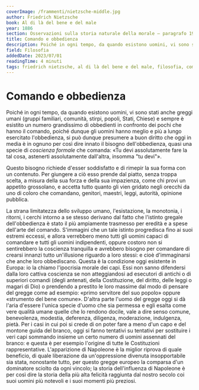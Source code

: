 ```yaml
---
coverImage: /frammenti/nietzsche-middle.jpg
author: Friedrich Nietzsche
book: Al di là del bene e del male
year: 1886 
section: Osservazioni sulla storia naturale della morale — paragrafo 199
title: Comando e obbedienza
description: Poiché in ogni tempo, da quando esistono uomini, vi sono stati anche greggi umani (gruppi familiari, comunità, stirpi, popoli, Stati, Chiese) e sempre è esistito un numero grandissimo di obbedienti in confronto dei pochi che hanno il comando
field: Filosofia 
addedDate: 2023/07/01
readingTime: 4 minuti
tags: friedrich nietzsche, al di là del bene e del male, filosofia, comando, obbedienza, 1886, germania
---
```


# Comando e obbedienza

Poiché in ogni tempo, da quando esistono uomini, vi sono stati anche greggi umani (gruppi familiari, comunità, stirpi, popoli, Stati, Chiese) e sempre è esistito un numero grandissimo di obbedienti in confronto dei pochi che hanno il comando, poiché dunque gli uomini hanno meglio e più a lungo esercitato l'obbedienza, si può dunque presumere a buon diritto che oggi in media è in ognuno per così dire innato il bisogno dell'obbedienza, quasi una specie di *coscienza formale* che comanda: &laquo;Tu devi assolutamente fare la tal cosa, astenerti assolutamente dall'altra, insomma "tu devi"&raquo;.

Questo bisogno richiede d'esser soddisfatto e di rimepir la sua forma con un contenuto. Per giungere a ciò esso prende dal piatto, senza troppa scelta, a misura della sua forza e della sua impazienza, come chi provi un appetito grossolano, e accetta tutto quanto gli vien gridato negli orecchi da uno di coloro che comandano, genitori, maestri, leggi, autorità, opinione pubblica.

La strana limitatezza dello sviluppo umano, l'esistazione, la monotonia, i ritorni, i cerchi intorno a se stesso derivano dal fatto che l'istinto gregale dell'obbedienza è stato il più ampiamente trasmesso per eredità e a spese dell'arte del comando. S'immagini che un tale istinto progredisca fino ai suoi estremi eccessi, e allora verrebbero meno tutti gli uomini capaci di comandare e tutti gli uomini indipendenti, oppure costoro non si sentirebbero la coscienza tranquilla e avrebbero bisogno per comandare di crearsi innanzi tutto un'illusione riguardo a loro stessi: e cioè d'immaginarsi che anche loro obbediscano. Questa è la condizione oggi esistente in Europa: io la chiamo l'ipocrisia morale dei capi. Essi non sanno difendersi dalla loro cattiva coscienza se non atteggiandosi ad esecutori di antichi o di superiori comandi (degli antenati, della Costituzione, del diritto, delle leggi o magari di Dio) o prendendo a prestito le loro massime dal modo di pensare del gregge come ad esempio: &laquo;primo servitore del suo popolo&raquo; oppure &laquo;strumento del bene comune&raquo;. D'altra parte l'uomo del gregge oggi si dà l'aria d'essere l'unica specie d'uomo che sia permessa e egli esalta come vere qualità umane quelle che lo rendono docile, vale a dire senso comune, benevolenza, modestia, deferenza, diligenza, moderazione, indulgenza, pietà. Per i casi in cui poi si crede di on poter fare a meno d'un capo e del montone guida del branco, oggi si fanno tentativi su tentativi per sostituire i veri capi sommando insieme un certo numero di uomini assennati del branco: e questa è per esempio l'origine di tutte le Costituzioni rappresentative. L'apparizione di Napoleone è la miglior riprova di quale beneficio, di quale liberazione da un'oppressione divenuta insopportabile sia stata, nonostante tutto, per questo gregge europeo la comparsa d'un dominatore sciolto da ogni vincolo; la storia dell'influenza di Napoleone è per così dire la storia della più alta felicità raggiunta dal nostro secolo coi suoi uomini più notevoli e i suoi momenti più preziosi.
